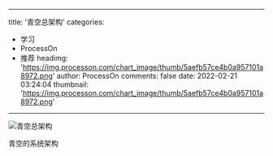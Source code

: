 
---
title: '青空总架构'
categories: 
 - 学习
 - ProcessOn
 - 推荐
headimg: 'https://img.processon.com/chart_image/thumb/5aefb57ce4b0a957101a8972.png'
author: ProcessOn
comments: false
date: 2022-02-21 03:24:04
thumbnail: 'https://img.processon.com/chart_image/thumb/5aefb57ce4b0a957101a8972.png'
---

<div>   
<img class="thumb" alt="青空总架构" src="https://img.processon.com/chart_image/thumb/5aefb57ce4b0a957101a8972.png" referrerpolicy="no-referrer">
<p>青空的系统架构</p>  
</div>
            
